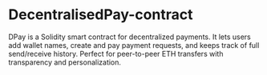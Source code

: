 # DecentralisedPay-contract
DPay is a Solidity smart contract for decentralized payments. It lets users add wallet names, create and pay payment requests, and keeps track of full send/receive history. Perfect for peer-to-peer ETH transfers with transparency and personalization.
